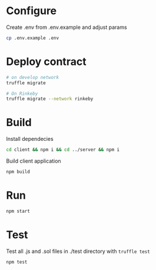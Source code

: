 # Configure

Create .env from .env.example and adjust params
```bash
cp .env.example .env
```

# Deploy contract
```bash
# on develop network
truffle migrate

# On Rinkeby
truffle migrate --network rinkeby
```

# Build
Install dependecies
```bash
cd client && npm i && cd ../server && npm i
```
Build client application
```bash
npm build
```

# Run
```bash
npm start
```

# Test
Test all .js and .sol files in ./test directory with `truffle test`
```bash
npm test
```
